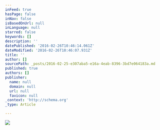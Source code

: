 ```yaml
---
inFeed: true
hasPage: false
inNav: false
isBasedOnUrl: null
inLanguage: null
starred: false
keywords: []
description: ''
datePublished: '2016-02-26T10:46:14.061Z'
dateModified: '2016-02-26T10:46:07.931Z'
title: ''
author: []
sourcePath: _posts/2016-02-25-e307aba5-e16a-4eab-8396-3bd7e064183a.md
published: true
authors: []
publisher:
  name: null
  domain: null
  url: null
  favicon: null
_context: 'http://schema.org'
_type: Article

---
```

![](https://the-grid-user-content.s3-us-west-2.amazonaws.com/4657c05c-65c8-4780-9753-56c0d5dedebf.jpg)